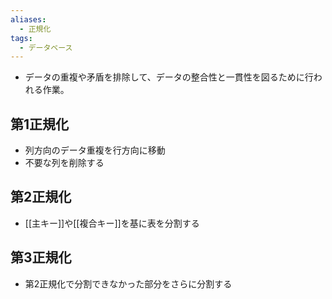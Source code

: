 ```yaml
---
aliases:
  - 正規化
tags:
  - データベース
---
```

- データの重複や矛盾を排除して、データの整合性と一貫性を図るために行われる作業。
## 第1正規化
- 列方向のデータ重複を行方向に移動
- 不要な列を削除する

## 第2正規化
- [[主キー]]や[[複合キー]]を基に表を分割する

## 第3正規化
- 第2正規化で分割できなかった部分をさらに分割する